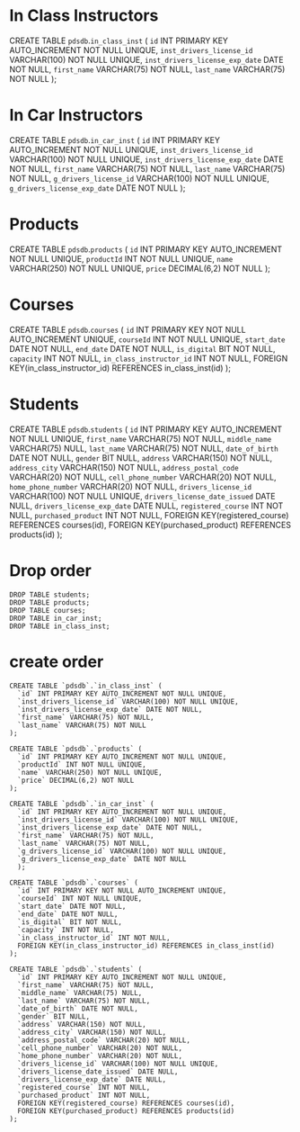 # In Class Instructors

CREATE TABLE `pdsdb`.`in_class_inst` (
  `id` INT PRIMARY KEY AUTO_INCREMENT NOT NULL UNIQUE,
  `inst_drivers_license_id` VARCHAR(100) NOT NULL UNIQUE,
  `inst_drivers_license_exp_date` DATE NOT NULL,
  `first_name` VARCHAR(75) NOT NULL,
  `last_name` VARCHAR(75) NOT NULL
);


# In Car Instructors

CREATE TABLE `pdsdb`.`in_car_inst` (
  `id` INT PRIMARY KEY AUTO_INCREMENT NOT NULL UNIQUE,
  `inst_drivers_license_id` VARCHAR(100) NOT NULL UNIQUE,
  `inst_drivers_license_exp_date` DATE NOT NULL,
  `first_name` VARCHAR(75) NOT NULL,
  `last_name` VARCHAR(75) NOT NULL,
  `g_drivers_license_id` VARCHAR(100) NOT NULL UNIQUE,
  `g_drivers_license_exp_date` DATE NOT NULL
  );

# Products

CREATE TABLE `pdsdb`.`products` (
  `id` INT PRIMARY KEY AUTO_INCREMENT NOT NULL UNIQUE,
  `productId` INT NOT NULL UNIQUE,
  `name` VARCHAR(250) NOT NULL UNIQUE,
  `price` DECIMAL(6,2) NOT NULL
);

# Courses

CREATE TABLE `pdsdb`.`courses` (
  `id` INT PRIMARY KEY NOT NULL AUTO_INCREMENT UNIQUE,
  `courseId` INT NOT NULL UNIQUE,
  `start_date` DATE NOT NULL,
  `end_date` DATE NOT NULL,
  `is_digital` BIT NOT NULL,
  `capacity` INT NOT NULL,
  `in_class_instructor_id` INT NOT NULL,
  FOREIGN KEY(in_class_instructor_id) REFERENCES in_class_inst(id)
);


# Students

CREATE TABLE `pdsdb`.`students` (
  `id` INT PRIMARY KEY AUTO_INCREMENT NOT NULL UNIQUE,
  `first_name` VARCHAR(75) NOT NULL,
  `middle_name` VARCHAR(75) NULL,
  `last_name` VARCHAR(75) NOT NULL,
  `date_of_birth` DATE NOT NULL,
  `gender` BIT NULL,
  `address` VARCHAR(150) NOT NULL,
  `address_city` VARCHAR(150) NOT NULL,
  `address_postal_code` VARCHAR(20) NOT NULL,
  `cell_phone_number` VARCHAR(20) NOT NULL,
  `home_phone_number` VARCHAR(20) NOT NULL,
  `drivers_license_id` VARCHAR(100) NOT NULL UNIQUE,
  `drivers_license_date_issued` DATE NULL,
  `drivers_license_exp_date` DATE NULL,
  `registered_course` INT NOT NULL,
  `purchased_product` INT NOT NULL,
  FOREIGN KEY(registered_course) REFERENCES courses(id),
  FOREIGN KEY(purchased_product) REFERENCES products(id)
);

# Drop order 

```
DROP TABLE students;
DROP TABLE products;
DROP TABLE courses;
DROP TABLE in_car_inst;
DROP TABLE in_class_inst;
```


# create order 

```
CREATE TABLE `pdsdb`.`in_class_inst` (
  `id` INT PRIMARY KEY AUTO_INCREMENT NOT NULL UNIQUE,
  `inst_drivers_license_id` VARCHAR(100) NOT NULL UNIQUE,
  `inst_drivers_license_exp_date` DATE NOT NULL,
  `first_name` VARCHAR(75) NOT NULL,
  `last_name` VARCHAR(75) NOT NULL
);

CREATE TABLE `pdsdb`.`products` (
  `id` INT PRIMARY KEY AUTO_INCREMENT NOT NULL UNIQUE,
  `productId` INT NOT NULL UNIQUE,
  `name` VARCHAR(250) NOT NULL UNIQUE,
  `price` DECIMAL(6,2) NOT NULL
);

CREATE TABLE `pdsdb`.`in_car_inst` (
  `id` INT PRIMARY KEY AUTO_INCREMENT NOT NULL UNIQUE,
  `inst_drivers_license_id` VARCHAR(100) NOT NULL UNIQUE,
  `inst_drivers_license_exp_date` DATE NOT NULL,
  `first_name` VARCHAR(75) NOT NULL,
  `last_name` VARCHAR(75) NOT NULL,
  `g_drivers_license_id` VARCHAR(100) NOT NULL UNIQUE,
  `g_drivers_license_exp_date` DATE NOT NULL
  );

CREATE TABLE `pdsdb`.`courses` (
  `id` INT PRIMARY KEY NOT NULL AUTO_INCREMENT UNIQUE,
  `courseId` INT NOT NULL UNIQUE,
  `start_date` DATE NOT NULL,
  `end_date` DATE NOT NULL,
  `is_digital` BIT NOT NULL,
  `capacity` INT NOT NULL,
  `in_class_instructor_id` INT NOT NULL,
  FOREIGN KEY(in_class_instructor_id) REFERENCES in_class_inst(id)
);

CREATE TABLE `pdsdb`.`students` (
  `id` INT PRIMARY KEY AUTO_INCREMENT NOT NULL UNIQUE,
  `first_name` VARCHAR(75) NOT NULL,
  `middle_name` VARCHAR(75) NULL,
  `last_name` VARCHAR(75) NOT NULL,
  `date_of_birth` DATE NOT NULL,
  `gender` BIT NULL,
  `address` VARCHAR(150) NOT NULL,
  `address_city` VARCHAR(150) NOT NULL,
  `address_postal_code` VARCHAR(20) NOT NULL,
  `cell_phone_number` VARCHAR(20) NOT NULL,
  `home_phone_number` VARCHAR(20) NOT NULL,
  `drivers_license_id` VARCHAR(100) NOT NULL UNIQUE,
  `drivers_license_date_issued` DATE NULL,
  `drivers_license_exp_date` DATE NULL,
  `registered_course` INT NOT NULL,
  `purchased_product` INT NOT NULL,
  FOREIGN KEY(registered_course) REFERENCES courses(id),
  FOREIGN KEY(purchased_product) REFERENCES products(id)
);



```